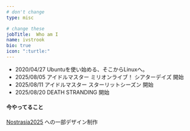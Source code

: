 ```yaml
---
# don't change
type: misc

# change these
jobTitle:  Who am I
name: ivstrook
bio: true
icon: ":turtle:"
---
```

- 2020/04/27 Ubuntuを使い始める、そこからLinuxへ。
- 2025/08/05 アイドルマスター ミリオンライブ！ シアターデイズ 開始
- 2025/08/11 アイドルマスター スターリットシーズン 開始
- 2025/08/20 DEATH STRANDING 開始
#### 今やってること

[Nostrasia2025](https://nostrasia.com) への一部デザイン制作
